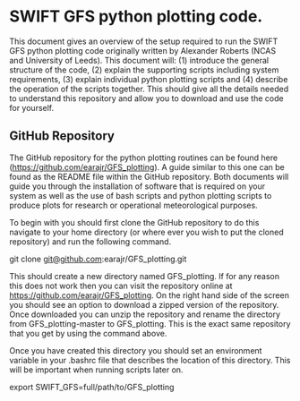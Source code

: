# SWIFT GFS python plotting code.

This document gives an overview of the setup required to run the SWIFT GFS python plotting code originally written by Alexander Roberts (NCAS and University of Leeds). This document will: (1) introduce the general structure of the code, (2) explain the supporting scripts including system requirements, (3) explain individual python plotting scripts and (4) describe the operation of the scripts together. This should give all the details needed to understand this repository and allow you to download and use the code for yourself.

## GitHub Repository

The GitHub repository for the python plotting routines can be found here (https://github.com/earajr/GFS_plotting). A guide similar to this one can be found as the README file within the GitHub repository. Both documents will guide you through the installation of software that is required on your system as well as the use of bash scripts and python plotting scripts to produce plots for research or operational meteorological purposes.


To begin with you should first clone the GitHub repository to do this navigate to your home directory (or where ever you wish to put the cloned repository) and run the following command.


git clone git@github.com:earajr/GFS_plotting.git


This should create a new directory named GFS_plotting. If for any reason this does not work then you can visit the repository online at https://github.com/earajr/GFS_plotting. On the right hand side of the screen you should see an option to download a zipped version of the repository. Once downloaded you can unzip the repository and rename the directory from GFS_plotting-master to GFS_plotting. This is the exact same repository that you get by using the command above.


Once you have created this directory you should set an environment variable in your .bashrc file that describes the location of this directory. This will be important when running scripts later on.


export SWIFT_GFS=full/path/to/GFS_plotting
